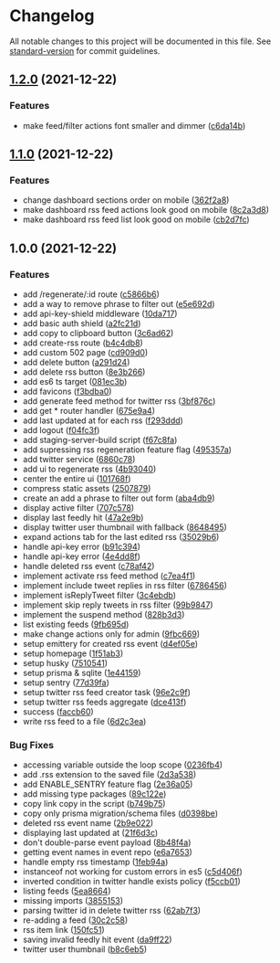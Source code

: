 # Changelog

All notable changes to this project will be documented in this file. See [standard-version](https://github.com/conventional-changelog/standard-version) for commit guidelines.

## [1.2.0](https://github.com/bgord/resorak/compare/v1.1.0...v1.2.0) (2021-12-22)


### Features

* make feed/filter actions font smaller and dimmer ([c6da14b](https://github.com/bgord/resorak/commit/c6da14be18bd88ce5b44576d003ebee45eedd661))

## [1.1.0](https://github.com/bgord/resorak/compare/v1.0.0...v1.1.0) (2021-12-22)


### Features

* change dashboard sections order on mobile ([362f2a8](https://github.com/bgord/resorak/commit/362f2a8692cc1440daa747454a8abcf9da9cc5ed))
* make dashboard rss feed actions look good on mobile ([8c2a3d8](https://github.com/bgord/resorak/commit/8c2a3d87ded7703030a3e56f3aa20b4c8e2b590d))
* make dashboard rss feed list look good on mobile ([cb2d7fc](https://github.com/bgord/resorak/commit/cb2d7fc1830b2dd9a442a860097519ce6f4f14e9))

## 1.0.0 (2021-12-22)


### Features

* add /regenerate/:id route ([c5866b6](https://github.com/bgord/resorak/commit/c5866b66be2c54bc7c32105c49b6cef1c6f09017))
* add a way to remove phrase to filter out ([e5e692d](https://github.com/bgord/resorak/commit/e5e692d13995733d8ea4c1e1775fbdda4b6f8006))
* add api-key-shield middleware ([10da717](https://github.com/bgord/resorak/commit/10da717f685c25c1b4ebafd4cbe9904a3a710ecf))
* add basic auth shield ([a2fc21d](https://github.com/bgord/resorak/commit/a2fc21de4b420e828a96abe794b8173d585f8724))
* add copy to clipboard button ([3c6ad62](https://github.com/bgord/resorak/commit/3c6ad62f8b65f2aac3774eb3db7f0ad54137959b))
* add create-rss route ([b4c4db8](https://github.com/bgord/resorak/commit/b4c4db8fd1f2c1e059edeb0be3ae416f516af813))
* add custom 502 page ([cd909d0](https://github.com/bgord/resorak/commit/cd909d0c65806643631bb4808805980afab44f3b))
* add delete button ([a291d24](https://github.com/bgord/resorak/commit/a291d244fc155830465c7b31b3b4bb570cc08a9b))
* add delete rss button ([8e3b266](https://github.com/bgord/resorak/commit/8e3b2669a214c44772ea14de81962baa1cd386b8))
* add es6 ts target ([081ec3b](https://github.com/bgord/resorak/commit/081ec3bf4b88c689ac0e127882adbf9128ccc219))
* add favicons ([f3bdba0](https://github.com/bgord/resorak/commit/f3bdba0b80ba0c4e923976a14fbe8a5c2d67fa38))
* add generate feed method for twitter rss ([3bf876c](https://github.com/bgord/resorak/commit/3bf876c24d4434a184526403dedef98241f08e7d))
* add get * router handler ([675e9a4](https://github.com/bgord/resorak/commit/675e9a418ffe38fb0a27c77db612d6b01e39490c))
* add last updated at for each rss ([f293ddd](https://github.com/bgord/resorak/commit/f293ddd8e4efafa480f286d6008799ad608865f5))
* add logout ([f04fc3f](https://github.com/bgord/resorak/commit/f04fc3f8ec4c378b5636adff881241bceee3cc21))
* add staging-server-build script ([f67c8fa](https://github.com/bgord/resorak/commit/f67c8fa5e23b5e2efad3ca479331345e1e3670ec))
* add supressing rss regeneration feature flag ([495357a](https://github.com/bgord/resorak/commit/495357af2e41754e9baa0f11d48966274ae7b8d4))
* add twitter service ([6860c78](https://github.com/bgord/resorak/commit/6860c78cf32bfc08b66cb7db9d255d8c5aa96100))
* add ui to regenerate rss ([4b93040](https://github.com/bgord/resorak/commit/4b93040466a0e66a6284b3821f976517572435e3))
* center the entire ui ([101768f](https://github.com/bgord/resorak/commit/101768fddc76a535cf677644bc2bf585abbdeba4))
* compress static assets ([2507879](https://github.com/bgord/resorak/commit/2507879489b831b1c2bffdc9c70f767dccfef1aa))
* create an add a phrase to filter out form ([aba4db9](https://github.com/bgord/resorak/commit/aba4db9e43c609703ca1f358d5fc96db0183a47a))
* display active filter ([707c578](https://github.com/bgord/resorak/commit/707c57852e1900cddfd37b127769e3f019bb69aa))
* display last feedly hit ([47a2e9b](https://github.com/bgord/resorak/commit/47a2e9b57c86a55c3a58d793d86755fd1669da14))
* display twitter user thumbnail with fallback ([8648495](https://github.com/bgord/resorak/commit/8648495134bd707869132958af2939bea4657ce4))
* expand actions tab for the last edited rss ([35029b6](https://github.com/bgord/resorak/commit/35029b6966dcd2322f9f28705a8a62e0ee3e915d))
* handle api-key error ([b91c394](https://github.com/bgord/resorak/commit/b91c3947f3077c72b8e3005294ad32a7b1243ebd))
* handle api-key error ([4e4dd8f](https://github.com/bgord/resorak/commit/4e4dd8f20494c2c269eaa05a4c41761d27347708))
* handle deleted rss event ([c78af42](https://github.com/bgord/resorak/commit/c78af42d2b2cc7fff0de32f91d423cb25022f3fc))
* implement activate rss feed method ([c7ea4f1](https://github.com/bgord/resorak/commit/c7ea4f141b24c2e25b53e3f75ca5b05a4b11c597))
* implement include tweet replies in rss filter ([6786456](https://github.com/bgord/resorak/commit/6786456c2703f8330dd314afccc22a5c66001798))
* implement isReplyTweet filter ([3c4ebdb](https://github.com/bgord/resorak/commit/3c4ebdbf67728faeea528de676ffda6b01668684))
* implement skip reply tweets in rss filter ([99b9847](https://github.com/bgord/resorak/commit/99b984771836560c0635348e0636c099fc0bfb0a))
* implement the suspend method ([828b3d3](https://github.com/bgord/resorak/commit/828b3d3d56215d965aff50fad2c9397a7ffaffee))
* list existing feeds ([9fb695d](https://github.com/bgord/resorak/commit/9fb695d860ff12a95e30d68dd96b250b031d44ab))
* make change actions only for admin ([9fbc669](https://github.com/bgord/resorak/commit/9fbc669428f2a0b7ad2b9019a4c572fe00bd3053))
* setup emittery for created rss event ([d4ef05e](https://github.com/bgord/resorak/commit/d4ef05e96de637e1b6bb539633423fb07828608d))
* setup homepage ([1f51ab3](https://github.com/bgord/resorak/commit/1f51ab3732731bb8e2723db86e0be8e953683c2e))
* setup husky ([7510541](https://github.com/bgord/resorak/commit/7510541e21ba4e6f8fab4c77811484d0d055c2a0))
* setup prisma & sqlite ([1e44159](https://github.com/bgord/resorak/commit/1e44159a8a58a90cf312acbb4a3a7e5c0c50b3ed))
* setup sentry ([77d39fa](https://github.com/bgord/resorak/commit/77d39fa4cd29d0cfea12348730a2c7ddbcaf76e5))
* setup twitter rss feed creator task ([96e2c9f](https://github.com/bgord/resorak/commit/96e2c9fa428fca1240e2f3787fda1ffa96cde153))
* setup twitter rss feeds aggregate ([dce413f](https://github.com/bgord/resorak/commit/dce413fc16c23f151a6dbc6ab6663b84517b01f7))
* success ([faccb60](https://github.com/bgord/resorak/commit/faccb60a74b565b9d4463d17b2a6189e30fc685e))
* write rss feed to a file ([6d2c3ea](https://github.com/bgord/resorak/commit/6d2c3ea40bdc68babbe5694ed46679558c817ba5))


### Bug Fixes

* accessing variable outside the loop scope ([0236fb4](https://github.com/bgord/resorak/commit/0236fb42df97abbb2b74f993d713f713e6e67a45))
* add .rss extension to the saved file ([2d3a538](https://github.com/bgord/resorak/commit/2d3a5387b479c5117f8125eddb4c12b5c13625bc))
* add ENABLE_SENTRY feature flag ([2e36a05](https://github.com/bgord/resorak/commit/2e36a0524f02e30e9cbfbc746ee8b65474abad10))
* add missing type packages ([89c122e](https://github.com/bgord/resorak/commit/89c122edee1cec52c8b11bd0d10d95f95f76ebcd))
* copy link copy in the script ([b749b75](https://github.com/bgord/resorak/commit/b749b759c4bc25d1d9bd72d548a5851508c43457))
* copy only prisma migration/schema files ([d0398be](https://github.com/bgord/resorak/commit/d0398be1c83777dc15c3560a35e5929b152909ac))
* deleted rss event name ([2b9e022](https://github.com/bgord/resorak/commit/2b9e022511c451fb8f893db79108e2c0d9554803))
* displaying last updated at ([21f6d3c](https://github.com/bgord/resorak/commit/21f6d3c8585b146815f9593e33fabc4fa23e487b))
* don't double-parse event payload ([8b48f4a](https://github.com/bgord/resorak/commit/8b48f4a1c9988edfa3c663a897a57f66a7515ae9))
* getting event names in event repo ([e6a7653](https://github.com/bgord/resorak/commit/e6a7653e92ce2c6a19121d37767b970cf63ff8c1))
* handle empty rss timestamp ([1feb94a](https://github.com/bgord/resorak/commit/1feb94a532e35a4f584b29242ab3d403cc524598))
* instanceof not working for custom errors in es5 ([c5d406f](https://github.com/bgord/resorak/commit/c5d406f8cf20caeed26f795383bfe6809d2218d3))
* inverted condition in twitter handle exists policy ([f5ccb01](https://github.com/bgord/resorak/commit/f5ccb01e3ae2ff2917cac7347a7092f371bcb25a))
* listing feeds ([5ea8664](https://github.com/bgord/resorak/commit/5ea8664876cae0d3fae5d47335843a2ca5b48d6e))
* missing imports ([3855153](https://github.com/bgord/resorak/commit/38551531d14eda4949cc97fa5ef55dfb1bda63d5))
* parsing twitter id in delete twitter rss ([62ab7f3](https://github.com/bgord/resorak/commit/62ab7f38d850d54dfe42c97f271d91a87bf5c6e2))
* re-adding a feed ([30c2c58](https://github.com/bgord/resorak/commit/30c2c5875ccb30fdb00abcb9995d1144785c6e3b))
* rss item link ([150fc51](https://github.com/bgord/resorak/commit/150fc51fccbd83af53843045c6317ffc6e0cd755))
* saving invalid feedly hit event ([da9ff22](https://github.com/bgord/resorak/commit/da9ff2253e8c400c4ec3864e8a75bbce6c11b1db))
* twitter user thumbnail ([b8c6eb5](https://github.com/bgord/resorak/commit/b8c6eb549f5b079289ae5052e9c23ae2d62946ba))

